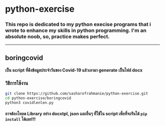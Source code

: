 # python-exercise
### This repo is dedicated to my python execise programs that i wrote to enhance my skills in python programming. I'm an absolute noob, so, practice makes perfect.
---
## boringcovid
#### เป็น script ที่ดึงข้อมูลประจำวันของ Covid-19 แล้วเอามา generate เป็นไฟล์ docx
### วิธีการใช้งาน
```bash
git clone https://github.com/sasharofrahmanie/python-exercise.git
cd python-exercise/boringcovid
python3 covidlenlen.py
```
#### อาจต้องโหลด Library อย่าง docxtpl, json และอื่นๆ ที่ใช้ใน script เพื่อที่จะรันได้ `pip install` ได้เลย!!!
